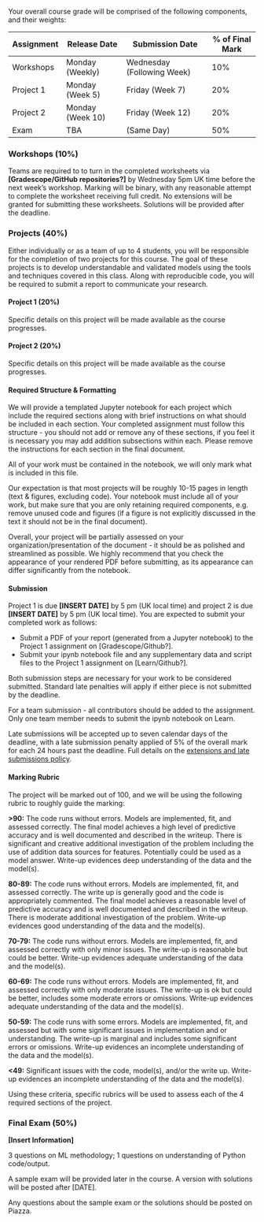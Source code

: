 Your overall course grade will be comprised of the following components, and their weights:

| Assignment | Release Date       | Submission Date            | % of Final Mark |
|------------|--------------------|----------------------------|-----------------|
| Workshops  | Monday (Weekly)    | Wednesday (Following Week) | 10%             |
| Project 1  | Monday (Week 5)    | Friday (Week 7)            | 20%             |
| Project 2  | Monday (Week 10)   | Friday (Week 12)           | 20%             |
| Exam       | TBA                | (Same Day)                 | 50%             |

### Workshops (10%)

Teams are required to to turn in the completed worksheets via __[Gradescope/GitHub repositories?]__ by Wednesday 5pm UK time before the next week’s workshop. Marking will be binary, with any reasonable attempt to complete the worksheet receiving full credit. No extensions will be granted for submitting these worksheets. Solutions will be provided after the deadline.

### Projects (40%)

Either individually or as a team of up to 4 students, you will be responsible for the completion of two projects for this course. The goal of these projects is to develop understandable and validated models using the tools and techniques covered in this class. Along with reproducible code, you will be required to submit a report to communicate your research.

#### Project 1 (20%)

Specific details on this project will be made available as the course progresses. 

#### Project 2 (20%)

Specific details on this project will be made available as the course progresses.  

#### Required Structure & Formatting

We will provide a templated Jupyter notebook for each project which include the required sections along with brief instructions on what should be included in each section. Your completed assignment must follow this structure - you should not add or remove any of these sections, if you feel it is necessary you may add addition subsections within each. Please remove the instructions for each section in the final document.

All of your work must be contained in the notebook, we will only mark what is included in this file.

Our expectation is that most projects will be roughly 10-15 pages in length (text & figures, excluding code). Your notebook must include all of your work, but make sure that you are only retaining required components, e.g. remove unused code and figures (if a figure is not explicitly discussed in the text it should not be in the final document).

Overall, your project will be partially assessed on your organization/presentation of the document - it should be as polished and streamlined as possible. We highly recommend that you check the appearance of your rendered PDF before submitting, as its appearance can differ significantly from the notebook.

#### Submission

Project 1 is due __[INSERT DATE]__ by 5 pm (UK local time) and project 2 is due __[INSERT DATE]__ by 5 pm (UK local time). You are expected to submit your completed work as follows:

- Submit a PDF of your report (generated from a Jupyter notebook) to the Project 1 assignment on [Gradescope/Github?].
- Submit your ipynb notebook file and any supplementary data and script files to the Project 1 assignment on [Learn/Github?].

Both submission steps are necessary for your work to be considered submitted. Standard late penalties will apply if either piece is not submitted by the deadline.

For a team submission - all contributors should be added to the assignment. Only one team member needs to submit the ipynb notebook on Learn.

Late submissions will be accepted up to seven calendar days of the deadline, with a late submission penalty applied of 5% of the overall mark for each 24 hours past the deadline. Full details on the [extensions and late submissions policy](https://teaching.maths.ed.ac.uk/main/content-to-be-reused/pgt-and-ug-reusable-content/extensions).

#### Marking Rubric

The project will be marked out of 100, and we will be using the following rubric to roughly guide the marking:

__\>90:__ The code runs without errors. Models are implemented, fit, and assessed correctly. The final model achieves a high level of predictive accuracy and is well documented and described in the writeup. There is significant and creative additional investigation of the problem including the use of addition data sources for features. Potentially could be used as a model answer. Write-up evidences deep understanding of the data and the model(s).

__80-89:__ The code runs without errors. Models are implemented, fit, and assessed correctly. The write up is generally good and the code is appropriately commented. The final model achieves a reasonable level of predictive accuracy and is well documented and described in the writeup. There is moderate additional investigation of the problem. Write-up evidences good understanding of the data and the model(s).

__70-79:__ The code runs without errors. Models are implemented, fit, and assessed correctly with only minor issues. The write-up is reasonable but could be better. Write-up evidences adequate understanding of the data and the model(s).

__60-69:__ The code runs without errors. Models are implemented, fit, and assessed correctly with only moderate issues. The write-up is ok but could be better, includes some moderate errors or omissions. Write-up evidences adequate understanding of the data and the model(s).

__50-59:__ The code runs with some errors. Models are implemented, fit, and assessed but with some significant issues in implementation and or understanding. The write-up is marginal and includes some significant errors or omissions. Write-up evidences an incomplete understanding of the data and the model(s).

__<49:__ Significant issues with the code, model(s), and/or the write up. Write-up evidences an incomplete understanding of the data and the model(s).

Using these criteria, specific rubrics will be used to assess each of the 4 required sections of the project.

### Final Exam (50%)

__[Insert Information]__

3 questions on ML methodology; 1 questions on understanding of Python code/output.

A sample exam will be provided later in the course. A version with solutions will be posted after [DATE].

Any questions about the sample exam or the solutions should be posted on Piazza.
